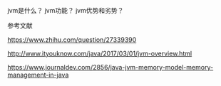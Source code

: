 jvm是什么？
jvm功能？
jvm优势和劣势？


参考文献

https://www.zhihu.com/question/27339390

http://www.ityouknow.com/java/2017/03/01/jvm-overview.html

https://www.journaldev.com/2856/java-jvm-memory-model-memory-management-in-java
